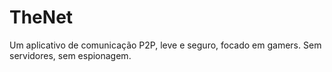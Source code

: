 # TheNet
Um aplicativo de comunicação P2P, leve e seguro, focado em gamers. Sem servidores, sem espionagem.
